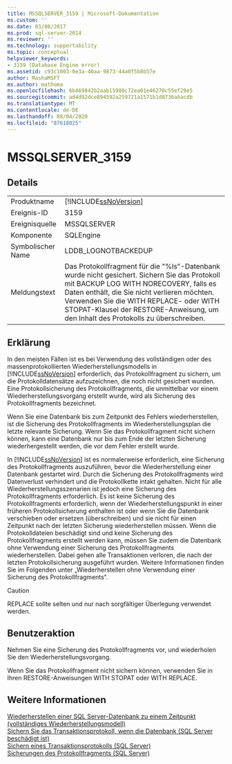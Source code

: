 ```yaml
---
title: MSSQLSERVER_3159 | Microsoft-Dokumentation
ms.custom: ''
ms.date: 03/08/2017
ms.prod: sql-server-2014
ms.reviewer: ''
ms.technology: supportability
ms.topic: conceptual
helpviewer_keywords:
- 3159 (Database Engine error)
ms.assetid: c93c1003-0e3a-40aa-9873-44a0f5b8b57e
author: MashaMSFT
ms.author: mathoma
ms.openlocfilehash: 6b469842b2aab15980c72ea01e46270c55ef29e5
ms.sourcegitcommit: ad4d92dce894592a259721a1571b1d8736abacdb
ms.translationtype: MT
ms.contentlocale: de-DE
ms.lasthandoff: 08/04/2020
ms.locfileid: "87618025"
---
```

# <a name="mssqlserver_3159"></a>MSSQLSERVER_3159
    
## <a name="details"></a>Details  
  
|||  
|-|-|  
|Produktname|[!INCLUDE[ssNoVersion](../../includes/ssnoversion-md.md)]|  
|Ereignis-ID|3159|  
|Ereignisquelle|MSSQLSERVER|  
|Komponente|SQLEngine|  
|Symbolischer Name|LDDB_LOGNOTBACKEDUP|  
|Meldungstext|Das Protokollfragment für die "%ls"-Datenbank wurde nicht gesichert. Sichern Sie das Protokoll mit BACKUP LOG WITH NORECOVERY, falls es Daten enthält, die Sie nicht verlieren möchten. Verwenden Sie die WITH REPLACE- oder WITH STOPAT-Klausel der RESTORE-Anweisung, um den Inhalt des Protokolls zu überschreiben.|  
  
## <a name="explanation"></a>Erklärung  
 In den meisten Fällen ist es bei Verwendung des vollständigen oder des massenprotokollierten Wiederherstellungsmodells in [!INCLUDE[ssNoVersion](../../includes/ssnoversion-md.md)] erforderlich, das Protokollfragment zu sichern, um die Protokolldatensätze aufzuzeichnen, die noch nicht gesichert wurden. Eine Protokollsicherung des Protokollfragments, die unmittelbar vor einem Wiederherstellungsvorgang erstellt wurde, wird als Sicherung des Protokollfragments bezeichnet.  
  
 Wenn Sie eine Datenbank bis zum Zeitpunkt des Fehlers wiederherstellen, ist die Sicherung des Protokollfragments im Wiederherstellungsplan die letzte relevante Sicherung. Wenn Sie das Protokollfragment nicht sichern können, kann eine Datenbank nur bis zum Ende der letzten Sicherung wiederhergestellt werden, die vor dem Fehler erstellt wurde.  
  
 In [!INCLUDE[ssNoVersion](../../includes/ssnoversion-md.md)] ist es normalerweise erforderlich, eine Sicherung des Protokollfragments auszuführen, bevor die Wiederherstellung einer Datenbank gestartet wird. Durch die Sicherung des Protokollfragments wird Datenverlust verhindert und die Protokollkette intakt gehalten. Nicht für alle Wiederherstellungsszenarien ist jedoch eine Sicherung des Protokollfragments erforderlich. Es ist keine Sicherung des Protokollfragments erforderlich, wenn der Wiederherstellungspunkt in einer früheren Protokollsicherung enthalten ist oder wenn Sie die Datenbank verschieben oder ersetzen (überschreiben) und sie nicht für einen Zeitpunkt nach der letzten Sicherung wiederherstellen müssen. Wenn die Protokolldateien beschädigt sind und keine Sicherung des Protokollfragments erstellt werden kann, müssen Sie zudem die Datenbank ohne Verwendung einer Sicherung des Protokollfragments wiederherstellen. Dabei gehen alle Transaktionen verloren, die nach der letzten Protokollsicherung ausgeführt wurden. Weitere Informationen finden Sie im Folgenden unter „Wiederherstellen ohne Verwendung einer Sicherung des Protokollfragments“.  
  
> [!CAUTION]  
>  REPLACE sollte selten und nur nach sorgfältiger Überlegung verwendet werden.  
  
## <a name="user-action"></a>Benutzeraktion  
 Nehmen Sie eine Sicherung des Protokollfragments vor, und wiederholen Sie den Wiederherstellungsvorgang.  
  
 Wenn Sie das Protokollfragment nicht sichern können, verwenden Sie in Ihren RESTORE-Anweisungen WITH STOPAT oder WITH REPLACE.  
  
## <a name="see-also"></a>Weitere Informationen  
 [Wiederherstellen einer SQL Server-Datenbank zu einem Zeitpunkt &#40;vollständiges Wiederherstellungsmodell&#41;](../backup-restore/restore-a-sql-server-database-to-a-point-in-time-full-recovery-model.md)   
 [Sichern Sie das Transaktionsprotokoll, wenn die Datenbank &#40;SQL Server beschädigt ist&#41;](../backup-restore/back-up-the-transaction-log-when-the-database-is-damaged-sql-server.md)   
 [Sichern eines Transaktionsprotokolls &#40;SQL Server&#41;](../backup-restore/back-up-a-transaction-log-sql-server.md)   
 [Sicherungen des Protokollfragments &#40;SQL Server&#41;](../backup-restore/tail-log-backups-sql-server.md)  
  
  
